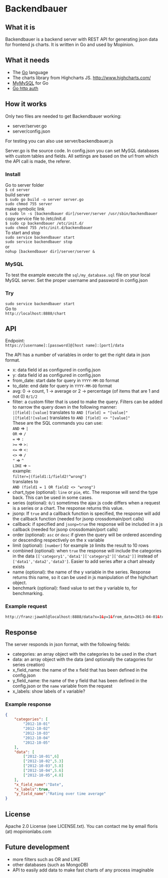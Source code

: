 Backendbauer
============

## What it is

Backendbauer is a backend server with REST API for generating json data for frontend js charts.
It is written in Go and used by Mopinion.

## What it needs
* The [Go](http://golang.org) language
* The charts library from Highcharts JS.
http://www.highcharts.com/
* [MyMySQL](http://github.com/ziutek/mymysql) for Go
* [Go http auth](https://github.com/abbot/go-http-auth)

## How it works

Only two files are needed to get Backendbauer working:
- server/server.go
- server/config.json

For testing you can also use server/backendbauer.js

Server.go is the source code. In config.json you can set MySQL databases with custom tables and fields.
All settings are based on the url from which the API call is made, the referer.

### Install
Go to server folder  
`$ cd server`  
build server  
`$ sudo go build -o server server.go`  
`sudo chmod 755 server`  
make symbolic link  
`$ sudo ln -s [backendbauer dir]/server/server /usr/sbin/backendbauer`  
copy service file to /etc/init.d  
`$ sudo cp backendbauer /etc/init.d/`  
`sudo chmod 755 /etc/init.d/backendbauer`  
To start and stop  
`sudo service backendbauer start`  
`sudo service backendbauer stop`  
or  
`nohup [backendbauer dir]/server/server &`

### MySQL
To test the example execute the `sql/my_database.sql` file on your local MySQL server.
Set the proper username and password in config.json

### Try
`sudo service backendbauer start`   
Go to   
`http://localhost:8888/chart`


## API

Endpoint:  
`https://[username]:[password]@[host name]:[port]/data`  

The API has a number of variables in order to get the right data in json format.

- x: data field id as configured in config.json
- y: data field id as configured in config.json
- from_date: start date for query in `YYYY-MM-DD` format  
- to_date: end date for query in `YYYY-MM-DD` format  
- avg: 0 -> count, 1 -> average or 2 -> percentage (of items that are 1 and not 0) `0/1/2`
- filter: a custom filter that is used to make the query.
Filters can be added to narrow the query down in the following manner:  
`|[field]:[value]` translates to `AND [field] = "[value]"`  
`|[field]![value]` translates to `AND [field] <> "[value]"`  
These are the SQL commands you can use:  
`AND` => `|`  
`OR` => `/`  
`=` => `:`  
`>=` => `>:`  
`<=` => `<:`  
`<>` => `/`  
`"` => `^`  
`LIKE` => `~`  
example:  
`filter=|(field1:1/field2!^wrong^)`  
translates to  
`AND (field1 = 1 OR field2 <> "wrong")`
- chart_type (optional): `line` or `pie`, etc. The response will send the type back. This can be used in some cases.
- series (optional): `0/1` sometimes the ajax js code differs when a request is a series or a chart. The response returns this value.
- jsonp: If `true` and a callback function is specified, the response will add the callback function (needed for jsonp crossdomain/port calls)
- callback: if specified and `jsonp=true` the response will be included in a js callback (needed for jsonp crossdomain/port calls)
- order (optional): `asc` or `desc` if given the query will be ordered ascending or descending respectively on the x variable
- limit (optional): `[number]` for example `10` limits the result to 10 rows
- combined (optional): when `true` the response will include the categories in the data `[['category1','data1']['category2']['data2']]` instead of `['data1','data2','data3']`. Easier to add series after a chart already exists
- name (optional): the name of the y variable in the series. Response returns this name, so it can be used in js manipulation of the highchart object.
- benchmark (optional): fixed value to set the y variable to, for benchmarking.

### Example request

```html
http://franz:jawohl@localhost:8888/data?x=1&y=1&from_date=2013-04-01&to_date=2013-04-30&avg=1&filter=my_table.rating!12|my_table.rating!11&chart_type=area&series=0&jsonp=false&order=&limit=0&role=0&callback=Backendbauer.place&combined=true
```

## Response

The server responds in json format, with the following fields:

- categories: an array object with the categories to be used in the chart
- data: an array object with the data (and optionally the catagories for series creation)
- x_field_name: the name of the x field that has been defined in the config.json
- y_field_name: the name of the y field that has been defined in the config.json or the `name` variable from the request
- x_labels: show labels of x variable?

### Example response

```json
{
	"categories": [
		"2012-10-01"
		"2012-10-02"
		"2012-10-03"
		"2012-10-04"
		"2012-10-05"
	],
	"data": [
		["2012-10-01",6]
		["2012-10-02",5.3]
		["2012-10-03",5.8]
		["2012-10-04",5.6]
		["2012-10-05",4.8]
	],
	"x_field_name":"Date",
	"x_labels":true,
	"y_field_name":"Rating over time average"
}
```

## License
Apache 2.0 License (see LICENSE.txt).
You can contact me by email floris (at) mopinionlabs.com

## Future development
- more filters such as OR and LIKE
- other databases (such as MongoDB)
- API to easily add data to make fast charts of any process imaginable
	
